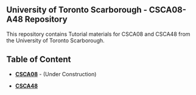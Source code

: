 University of Toronto Scarborough - CSCA08-A48 Repository
---------------

This repository contains Tutorial materials for CSCA08 and CSCA48 from the University of Toronto Scarborough.


Table of Content
---------------
+ <b>[CSCA08](./CSCA08/)</b> - (Under Construction)

+ <b>[CSCA48](./CSCA48/)</b>
